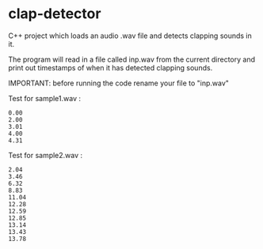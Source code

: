 # clap-detector
C++ project which loads an audio .wav file and detects clapping sounds in it.

The program will read in a file called inp.wav from the current directory and print out timestamps of when it has detected clapping sounds.

IMPORTANT: before running the code rename your file to "inp.wav"

Test for sample1.wav :

    0.00
    2.00
    3.01
    4.00
    4.31
    
Test for sample2.wav :

    2.04
    3.46
    6.32
    8.83
    11.04
    12.28
    12.59
    12.85
    13.14
    13.43
    13.78
